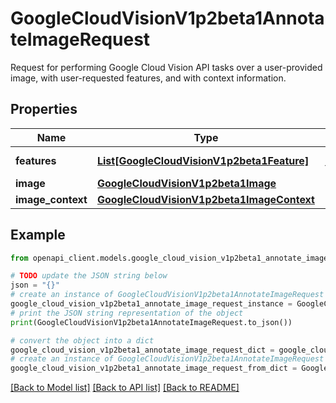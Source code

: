 # GoogleCloudVisionV1p2beta1AnnotateImageRequest

Request for performing Google Cloud Vision API tasks over a user-provided image, with user-requested features, and with context information.

## Properties

Name | Type | Description | Notes
------------ | ------------- | ------------- | -------------
**features** | [**List[GoogleCloudVisionV1p2beta1Feature]**](GoogleCloudVisionV1p2beta1Feature.md) | Requested features. | [optional] 
**image** | [**GoogleCloudVisionV1p2beta1Image**](GoogleCloudVisionV1p2beta1Image.md) |  | [optional] 
**image_context** | [**GoogleCloudVisionV1p2beta1ImageContext**](GoogleCloudVisionV1p2beta1ImageContext.md) |  | [optional] 

## Example

```python
from openapi_client.models.google_cloud_vision_v1p2beta1_annotate_image_request import GoogleCloudVisionV1p2beta1AnnotateImageRequest

# TODO update the JSON string below
json = "{}"
# create an instance of GoogleCloudVisionV1p2beta1AnnotateImageRequest from a JSON string
google_cloud_vision_v1p2beta1_annotate_image_request_instance = GoogleCloudVisionV1p2beta1AnnotateImageRequest.from_json(json)
# print the JSON string representation of the object
print(GoogleCloudVisionV1p2beta1AnnotateImageRequest.to_json())

# convert the object into a dict
google_cloud_vision_v1p2beta1_annotate_image_request_dict = google_cloud_vision_v1p2beta1_annotate_image_request_instance.to_dict()
# create an instance of GoogleCloudVisionV1p2beta1AnnotateImageRequest from a dict
google_cloud_vision_v1p2beta1_annotate_image_request_from_dict = GoogleCloudVisionV1p2beta1AnnotateImageRequest.from_dict(google_cloud_vision_v1p2beta1_annotate_image_request_dict)
```
[[Back to Model list]](../README.md#documentation-for-models) [[Back to API list]](../README.md#documentation-for-api-endpoints) [[Back to README]](../README.md)


